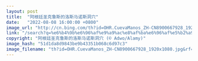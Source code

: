 ```yaml
---
layout: post
title:  "阿根廷圣克鲁斯的洛斯马诺斯洞穴"
date:   "2022-08-08 16:00:00 +0800"
image_url: "http://cn.bing.com/th?id=OHR.CuevaManos_ZH-CN8900667928_1920x1080.jpg&rf=LaDigue_1920x1080.jpg&pid=hp"
link: "/search?q=%e6%b4%9b%e6%96%af%e9%a9%ac%e8%af%ba%e6%96%af%e5%b2%a9%e7%94%bb&form=hpcapt&mkt=zh-cn"
copyright: "阿根廷圣克鲁斯的洛斯马诺斯洞穴 (© Adwo/Alamy)"
image_hash: "51d1da8d9843be9b43351b068c6d97c3"
image_filename: "th?id=OHR.CuevaManos_ZH-CN8900667928_1920x1080.jpg&rf=LaDigue_1920x1080.jpg&pid=hp"
---
```

